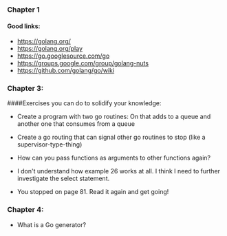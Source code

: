 
### Chapter 1
#### Good links:
- https://golang.org/
- https://golang.org/play
- https://go.googlesource.com/go
- https://groups.google.com/group/golang-nuts
- https://github.com/golang/go/wiki


### Chapter 3:
####Exercises you can do to solidify your knowledge:
- Create a program with two go routines: On that adds to a queue and another one that consumes from a queue
- Create a go routing that can signal other go routines to stop (like a supervisor-type-thing)
- How can you pass functions as arguments to other functions again?
- I don't understand how example 26 works at all. I think I need to further investigate the select statement.


- You stopped on page 81. Read it again and get going!

### Chapter 4:
- What is a Go generator?